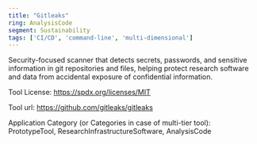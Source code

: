 ```yaml
---
title: "Gitleaks"
ring: AnalysisCode
segment: Sustainability
tags: ['CI/CD', 'command-line', 'multi-dimensional']
---
```

Security-focused scanner that detects secrets, passwords, and sensitive information in git repositories and files, helping protect research software and data from accidental exposure of confidential information.

Tool License: https://spdx.org/licenses/MIT

Tool url: https://github.com/gitleaks/gitleaks

Application Category (or Categories in case of multi-tier tool): PrototypeTool, ResearchInfrastructureSoftware, AnalysisCode
